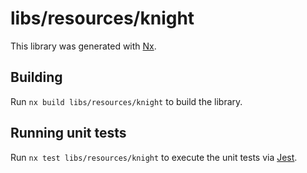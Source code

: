 # libs/resources/knight

This library was generated with [Nx](https://nx.dev).

## Building

Run `nx build libs/resources/knight` to build the library.

## Running unit tests

Run `nx test libs/resources/knight` to execute the unit tests via [Jest](https://jestjs.io).
